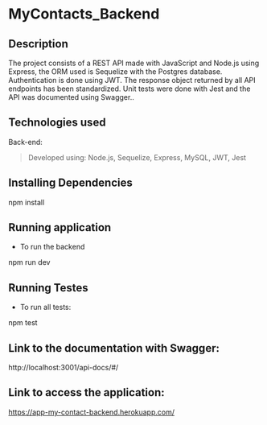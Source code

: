 # MyContacts_Backend
## Description
The project consists of a REST API made with JavaScript and Node.js using Express, the ORM used is Sequelize with the Postgres database. Authentication is done using JWT. The response object returned by all API endpoints has been standardized. Unit tests were done with Jest and the API was documented using Swagger..

## Technologies used
  
Back-end:

> Developed using: Node.js, Sequelize, Express, MySQL, JWT, Jest

##  Installing Dependencies

npm install


##  Running application

* To run the backend


npm run dev


##  Running Testes

* To run all tests:


npm test

## Link to the documentation with Swagger:
http://localhost:3001/api-docs/#/


##  Link to access the application:
https://app-my-contact-backend.herokuapp.com/
